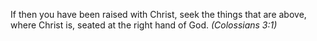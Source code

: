 If then you have been raised with Christ, seek the things that are above, where Christ is, seated at the right hand of God. _(Colossians 3:1)_
